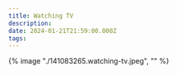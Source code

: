 ```yaml
---
title: Watching TV
description: 
date: 2024-01-21T21:59:00.000Z
tags: 
---
```

{% image "./141083265.watching-tv.jpeg", "" %}